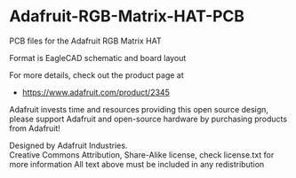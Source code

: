 # Adafruit-RGB-Matrix-HAT-PCB
PCB files for the Adafruit RGB Matrix HAT

Format is EagleCAD schematic and board layout

For more details, check out the product page at

   * https://www.adafruit.com/product/2345

Adafruit invests time and resources providing this open source design, 
please support Adafruit and open-source hardware by purchasing 
products from Adafruit!

Designed by Adafruit Industries.  
Creative Commons Attribution, Share-Alike license, check license.txt for more information
All text above must be included in any redistribution